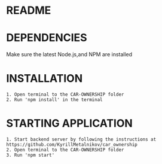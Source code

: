 # README

# DEPENDENCIES
Make sure the latest Node.js,and NPM are installed

# INSTALLATION
    1. Open terminal to the CAR-OWNERSHIP folder
    2. Run 'npm install' in the terminal

# STARTING APPLICATION
    1. Start backend server by following the instructions at https://github.com/KyrillMetalnikov/car_ownership
    2. Open terminal to the CAR-OWNERSHIP folder
    3. Run 'npm start'
